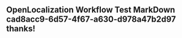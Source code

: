 <properties
ms.topic="hero-topic"
ms.test1="hero-topic"
ms.test2="test"/>

## OpenLocalization Workflow Test MarkDown cad8acc9-6d57-4f67-a630-d978a47b2d97 thanks!
